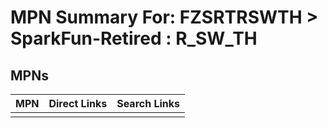 



# MPN Summary For: FZSRTRSWTH > SparkFun-Retired : R_SW_TH

## MPNs
  

|MPN|Direct Links|Search Links|
| :--- | :--- | :--- |
||||
